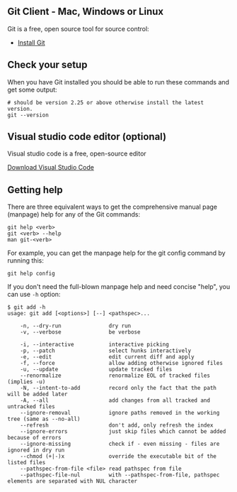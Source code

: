 ## Git Client - Mac, Windows or Linux

Git is a free, open source tool for source control:

- [Install Git](https://git-scm.com/downloads)

## Check your setup

When you have Git installed you should be able to run these commands and get some output:

```shell
# should be version 2.25 or above otherwise install the latest version.
git --version
```

## Visual studio code editor (optional)
Visual studio code is a free, open-source editor

[Download Visual Studio Code](https://code.visualstudio.com/download)

## Getting help
There are three equivalent ways to get the comprehensive manual page (manpage) help for any of the Git commands:

```
git help <verb>
git <verb> --help
man git-<verb>
```

For example, you can get the manpage help for the git config command by running this:
```
git help config
```

If you don't need the full-blown manpage help and need concise "help", you can use `-h` option:
```
$ git add -h
usage: git add [<options>] [--] <pathspec>...

    -n, --dry-run               dry run
    -v, --verbose               be verbose

    -i, --interactive           interactive picking
    -p, --patch                 select hunks interactively
    -e, --edit                  edit current diff and apply
    -f, --force                 allow adding otherwise ignored files
    -u, --update                update tracked files
    --renormalize               renormalize EOL of tracked files (implies -u)
    -N, --intent-to-add         record only the fact that the path will be added later
    -A, --all                   add changes from all tracked and untracked files
    --ignore-removal            ignore paths removed in the working tree (same as --no-all)
    --refresh                   don't add, only refresh the index
    --ignore-errors             just skip files which cannot be added because of errors
    --ignore-missing            check if - even missing - files are ignored in dry run
    --chmod (+|-)x              override the executable bit of the listed files
    --pathspec-from-file <file> read pathspec from file
    --pathspec-file-nul         with --pathspec-from-file, pathspec elements are separated with NUL character
```    